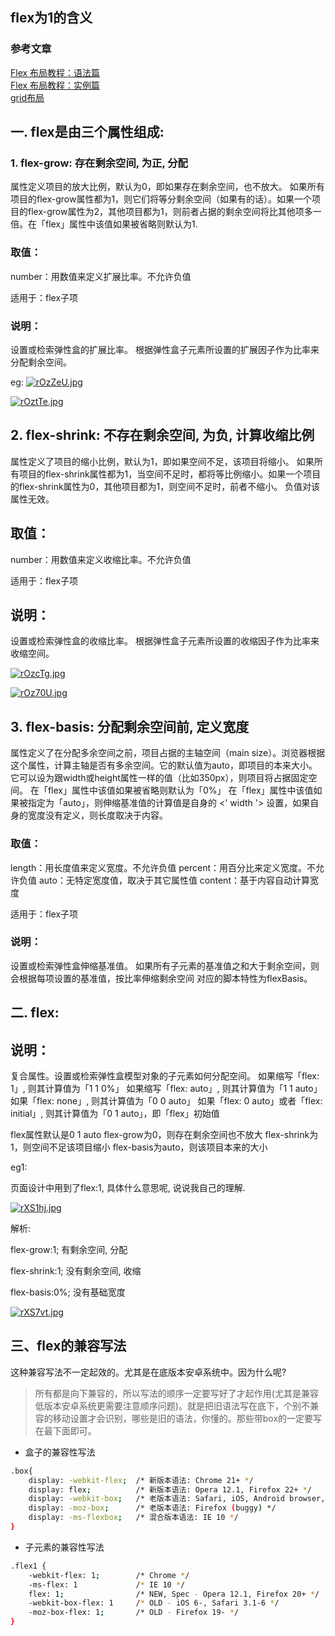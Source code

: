 ## flex为1的含义

### 参考文章

[Flex 布局教程：语法篇](http://www.ruanyifeng.com/blog/2015/07/flex-grammar.html)<br/>
[Flex 布局教程：实例篇](http://www.ruanyifeng.com/blog/2015/07/flex-examples.html)<br/>
[grid布局](http://www.ruanyifeng.com/blog/2019/03/grid-layout-tutorial.html)

## 一. flex是由三个属性组成:

### 1. flex-grow: 存在剩余空间, 为正, 分配
属性定义项目的放大比例，默认为0，即如果存在剩余空间，也不放大。
如果所有项目的flex-grow属性都为1，则它们将等分剩余空间（如果有的话）。如果一个项目的flex-grow属性为2，其他项目都为1，则前者占据的剩余空间将比其他项多一倍。在「flex」属性中该值如果被省略则默认为1.
 
### 取值：
number：用数值来定义扩展比率。不允许负值
 
适用于：flex子项
 
### 说明：
设置或检索弹性盒的扩展比率。
根据弹性盒子元素所设置的扩展因子作为比率来分配剩余空间。

eg:
[![rOzZeU.jpg](https://s3.ax1x.com/2020/12/30/rOzZeU.jpg)](https://imgchr.com/i/rOzZeU)

[![rOztTe.jpg](https://s3.ax1x.com/2020/12/30/rOztTe.jpg)](https://imgchr.com/i/rOztTe)

## 2. flex-shrink: 不存在剩余空间, 为负, 计算收缩比例
属性定义了项目的缩小比例，默认为1，即如果空间不足，该项目将缩小。
如果所有项目的flex-shrink属性都为1，当空间不足时，都将等比例缩小。如果一个项目的flex-shrink属性为0，其他项目都为1，则空间不足时，前者不缩小。
负值对该属性无效。
 
## 取值：
number：用数值来定义收缩比率。不允许负值
 
适用于：flex子项
 
## 说明：
设置或检索弹性盒的收缩比率。
根据弹性盒子元素所设置的收缩因子作为比率来收缩空间。

[![rOzcTg.jpg](https://s3.ax1x.com/2020/12/30/rOzcTg.jpg)](https://imgchr.com/i/rOzcTg)

[![rOz70U.jpg](https://s3.ax1x.com/2020/12/30/rOz70U.jpg)](https://imgchr.com/i/rOz70U)

## 3. flex-basis: 分配剩余空间前, 定义宽度
属性定义了在分配多余空间之前，项目占据的主轴空间（main size）。浏览器根据这个属性，计算主轴是否有多余空间。它的默认值为auto，即项目的本来大小。
它可以设为跟width或height属性一样的值（比如350px），则项目将占据固定空间。
在「flex」属性中该值如果被省略则默认为「0%」
在「flex」属性中该值如果被指定为「auto」，则伸缩基准值的计算值是自身的 <' width '> 设置，如果自身的宽度没有定义，则长度取决于内容。
 
### 取值：
length：用长度值来定义宽度。不允许负值
percent：用百分比来定义宽度。不允许负值
auto：无特定宽度值，取决于其它属性值
content：基于内容自动计算宽度
 
适用于：flex子项
 
### 说明：
设置或检索弹性盒伸缩基准值。
如果所有子元素的基准值之和大于剩余空间，则会根据每项设置的基准值，按比率伸缩剩余空间
对应的脚本特性为flexBasis。


## 二. flex:
## 说明：
复合属性。设置或检索弹性盒模型对象的子元素如何分配空间。
如果缩写「flex: 1」, 则其计算值为「1 1 0%」
如果缩写「flex: auto」, 则其计算值为「1 1 auto」
如果「flex: none」, 则其计算值为「0 0 auto」
如果「flex: 0 auto」或者「flex: initial」, 则其计算值为「0 1 auto」，即「flex」初始值 

 

flex属性默认是0 1 auto
flex-grow为0，则存在剩余空间也不放大
flex-shrink为1，则空间不足该项目缩小
flex-basis为auto，则该项目本来的大小

 

eg1:

页面设计中用到了flex:1, 具体什么意思呢, 说说我自己的理解.

[![rXS1hj.jpg](https://s3.ax1x.com/2020/12/30/rXS1hj.jpg)](https://imgchr.com/i/rXS1hj)

解析:

flex-grow:1; 有剩余空间, 分配

flex-shrink:1; 没有剩余空间, 收缩

flex-basis:0%; 没有基础宽度


[![rXS7vt.jpg](https://s3.ax1x.com/2020/12/30/rXS7vt.jpg)](https://imgchr.com/i/rXS7vt)

## 三、flex的兼容写法

这种兼容写法不一定起效的。尤其是在底版本安卓系统中。因为什么呢?

>所有都是向下兼容的，所以写法的顺序一定要写好了才起作用(尤其是兼容低版本安卓系统更需要注意顺序问题)。就是把旧语法写在底下，个别不兼容的移动设置才会识别，哪些是旧的语法，你懂的。那些带box的一定要写在最下面即可。

- 盒子的兼容性写法

```sh
.box{
    display: -webkit-flex;  /* 新版本语法: Chrome 21+ */
    display: flex;          /* 新版本语法: Opera 12.1, Firefox 22+ */
    display: -webkit-box;   /* 老版本语法: Safari, iOS, Android browser, older WebKit browsers. */
    display: -moz-box;      /* 老版本语法: Firefox (buggy) */
    display: -ms-flexbox;   /* 混合版本语法: IE 10 */  
}
```
- 子元素的兼容性写法

```sh
.flex1 {  
    -webkit-flex: 1;        /* Chrome */  
    -ms-flex: 1             /* IE 10 */  
    flex: 1;                /* NEW, Spec - Opera 12.1, Firefox 20+ */
    -webkit-box-flex: 1     /* OLD - iOS 6-, Safari 3.1-6 */  
    -moz-box-flex: 1;       /* OLD - Firefox 19- */   
}
```